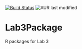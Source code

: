[![Build Status](https://app.travis-ci.com/RajaHussnain/Lab3Package.svg?branch=master)](https://app.travis-ci.com/RajaHussnain/Lab3Package) ![AUR last modified](https://img.shields.io/aur/last-modified/Lab3Package?style=plastic)
# Lab3Package
R packages for Lab 3
